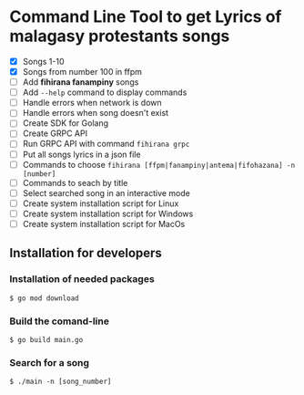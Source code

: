 # Command Line Tool to get Lyrics of malagasy protestants songs

- [x] Songs 1-10
- [x] Songs from number 100 in ffpm
- [ ] Add <b>fihirana fanampiny</b> songs
- [ ] Add `--help` command to display commands
- [ ] Handle errors when network is down
- [ ] Handle errors when song doesn't exist
- [ ] Create SDK for Golang
- [ ] Create GRPC API
- [ ] Run GRPC API with command ``fihirana grpc``
- [ ] Put all songs lyrics in a json file
- [ ] Commands to choose `fihirana [ffpm|fanampiny|antema|fifohazana] -n [number]`
- [ ] Commands to seach by title
- [ ] Select searched song in an interactive mode
- [ ] Create system installation script for Linux
- [ ] Create system installation script for Windows
- [ ] Create system installation script for MacOs

## Installation for developers

### Installation of needed packages
```
$ go mod download    
```

### Build the comand-line
```
$ go build main.go
```

### Search for a song
```
$ ./main -n [song_number]
```
